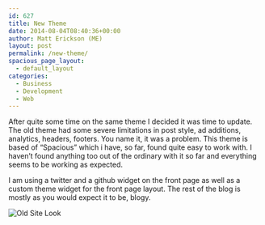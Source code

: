 ```yaml
---
id: 627
title: New Theme
date: 2014-08-04T08:40:36+00:00
author: Matt Erickson (ME)
layout: post
permalink: /new-theme/
spacious_page_layout:
  - default_layout
categories:
  - Business
  - Development
  - Web
---
```

After quite some time on the same theme I decided it was time to update. The old theme had some severe limitations in post style, ad additions, analytics, headers, footers. You name it, it was a problem. This theme is based of &#8220;Spacious&#8221; which i have, so far, found quite easy to work with. I haven&#8217;t found anything too out of the ordinary with it so far and everything seems to be working as expected.   

  
I am using a twitter and a github widget on the front page as well as a custom theme widget for the front page layout. The rest of the blog is mostly as you would expect it to be, blogy.   

  
<img src="https://raw.githubusercontent.com/Mutmatt/mutmatt.github.io/master/img/mattErickson-t2.png?fit=209%2C180" alt="Old Site Look" class="alignnone size-full wp-image-649" data-recalc-dims="1" />